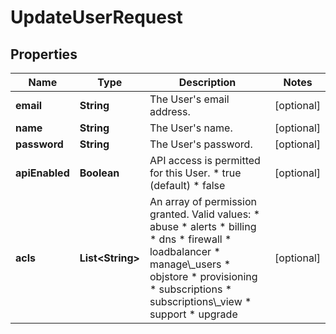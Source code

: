 

# UpdateUserRequest


## Properties

| Name | Type | Description | Notes |
|------------ | ------------- | ------------- | -------------|
|**email** | **String** | The User&#39;s email address. |  [optional] |
|**name** | **String** | The User&#39;s name. |  [optional] |
|**password** | **String** | The User&#39;s password. |  [optional] |
|**apiEnabled** | **Boolean** | API access is permitted for this User.  * true (default) * false |  [optional] |
|**acls** | **List&lt;String&gt;** | An array of permission granted. Valid values:  * abuse * alerts * billing * dns * firewall * loadbalancer * manage\\_users * objstore * provisioning * subscriptions * subscriptions\\_view * support * upgrade |  [optional] |



